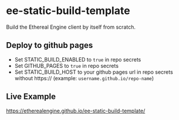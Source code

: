 # ee-static-build-template

Build the Ethereal Engine client by itself from scratch.

## Deploy to github pages

- Set STATIC_BUILD_ENABLED to `true` in repo secrets
- Set GITHUB_PAGES to `true` in repo secrets
- Set STATIC_BUILD_HOST to your github pages url in repo secrets without https:// (example: `username.github.io/repo-name`)

## Live Example
https://etherealengine.github.io/ee-static-build-template/
